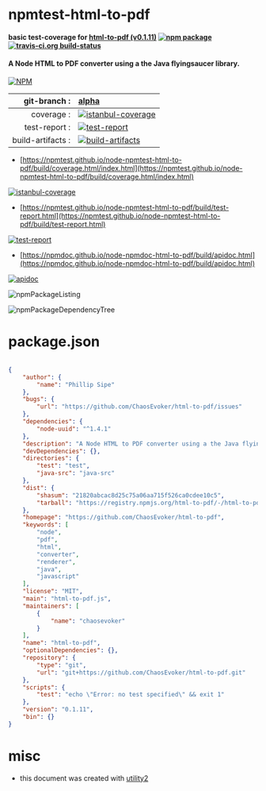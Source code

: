 # npmtest-html-to-pdf

#### basic test-coverage for  [html-to-pdf (v0.1.11)](https://github.com/ChaosEvoker/html-to-pdf)  [![npm package](https://img.shields.io/npm/v/npmtest-html-to-pdf.svg?style=flat-square)](https://www.npmjs.org/package/npmtest-html-to-pdf) [![travis-ci.org build-status](https://api.travis-ci.org/npmtest/node-npmtest-html-to-pdf.svg)](https://travis-ci.org/npmtest/node-npmtest-html-to-pdf)

#### A Node HTML to PDF converter using a the Java flyingsaucer library.

[![NPM](https://nodei.co/npm/html-to-pdf.png?downloads=true&downloadRank=true&stars=true)](https://www.npmjs.com/package/html-to-pdf)

| git-branch : | [alpha](https://github.com/npmtest/node-npmtest-html-to-pdf/tree/alpha)|
|--:|:--|
| coverage : | [![istanbul-coverage](https://npmtest.github.io/node-npmtest-html-to-pdf/build/coverage.badge.svg)](https://npmtest.github.io/node-npmtest-html-to-pdf/build/coverage.html/index.html)|
| test-report : | [![test-report](https://npmtest.github.io/node-npmtest-html-to-pdf/build/test-report.badge.svg)](https://npmtest.github.io/node-npmtest-html-to-pdf/build/test-report.html)|
| build-artifacts : | [![build-artifacts](https://npmtest.github.io/node-npmtest-html-to-pdf/glyphicons_144_folder_open.png)](https://github.com/npmtest/node-npmtest-html-to-pdf/tree/gh-pages/build)|

- [https://npmtest.github.io/node-npmtest-html-to-pdf/build/coverage.html/index.html](https://npmtest.github.io/node-npmtest-html-to-pdf/build/coverage.html/index.html)

[![istanbul-coverage](https://npmtest.github.io/node-npmtest-html-to-pdf/build/screenCapture.buildCi.browser.%252Ftmp%252Fbuild%252Fcoverage.lib.html.png)](https://npmtest.github.io/node-npmtest-html-to-pdf/build/coverage.html/index.html)

- [https://npmtest.github.io/node-npmtest-html-to-pdf/build/test-report.html](https://npmtest.github.io/node-npmtest-html-to-pdf/build/test-report.html)

[![test-report](https://npmtest.github.io/node-npmtest-html-to-pdf/build/screenCapture.buildCi.browser.%252Ftmp%252Fbuild%252Ftest-report.html.png)](https://npmtest.github.io/node-npmtest-html-to-pdf/build/test-report.html)

- [https://npmdoc.github.io/node-npmdoc-html-to-pdf/build/apidoc.html](https://npmdoc.github.io/node-npmdoc-html-to-pdf/build/apidoc.html)

[![apidoc](https://npmdoc.github.io/node-npmdoc-html-to-pdf/build/screenCapture.buildCi.browser.%252Ftmp%252Fbuild%252Fapidoc.html.png)](https://npmdoc.github.io/node-npmdoc-html-to-pdf/build/apidoc.html)

![npmPackageListing](https://npmtest.github.io/node-npmtest-html-to-pdf/build/screenCapture.npmPackageListing.svg)

![npmPackageDependencyTree](https://npmtest.github.io/node-npmtest-html-to-pdf/build/screenCapture.npmPackageDependencyTree.svg)



# package.json

```json

{
    "author": {
        "name": "Phillip Sipe"
    },
    "bugs": {
        "url": "https://github.com/ChaosEvoker/html-to-pdf/issues"
    },
    "dependencies": {
        "node-uuid": "^1.4.1"
    },
    "description": "A Node HTML to PDF converter using a the Java flyingsaucer library.",
    "devDependencies": {},
    "directories": {
        "test": "test",
        "java-src": "java-src"
    },
    "dist": {
        "shasum": "21820abcac8d25c75a06aa715f526ca0cdee10c5",
        "tarball": "https://registry.npmjs.org/html-to-pdf/-/html-to-pdf-0.1.11.tgz"
    },
    "homepage": "https://github.com/ChaosEvoker/html-to-pdf",
    "keywords": [
        "node",
        "pdf",
        "html",
        "converter",
        "renderer",
        "java",
        "javascript"
    ],
    "license": "MIT",
    "main": "html-to-pdf.js",
    "maintainers": [
        {
            "name": "chaosevoker"
        }
    ],
    "name": "html-to-pdf",
    "optionalDependencies": {},
    "repository": {
        "type": "git",
        "url": "git+https://github.com/ChaosEvoker/html-to-pdf.git"
    },
    "scripts": {
        "test": "echo \"Error: no test specified\" && exit 1"
    },
    "version": "0.1.11",
    "bin": {}
}
```



# misc
- this document was created with [utility2](https://github.com/kaizhu256/node-utility2)
